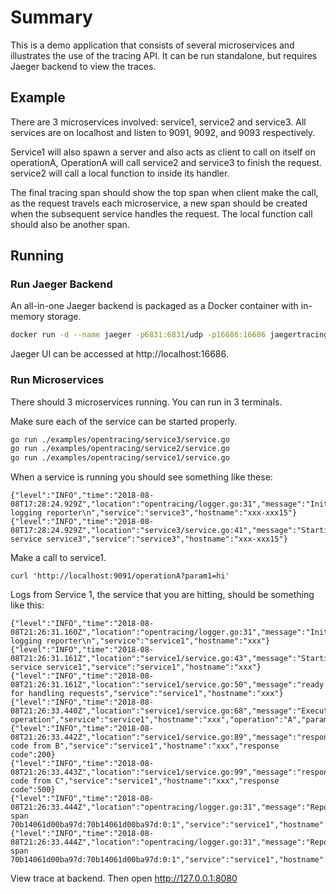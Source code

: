 # Summary

This is a demo application that consists of several microservices and illustrates
the use of the tracing API. It can be run standalone, but requires Jaeger backend
to view the traces.

## Example
There are 3 microservices involved: service1, service2 and service3. All services are on localhost and listen to 9091, 9092, and 9093 respectively.

Service1 will also spawn a server and also acts as client to call on itself on operationA, OperationA will call service2 and service3 to finish the request. service2 will call  a local function to inside its handler.

The final tracing span should show the top span when client make the call, as the request travels each microservice, a new span should be created when the subsequent service handles the request. The local function call should also be another span.

## Running

### Run Jaeger Backend

An all-in-one Jaeger backend is packaged as a Docker container with in-memory storage.

```bash
docker run -d --name jaeger -p6831:6831/udp -p16686:16686 jaegertracing/all-in-one:latest
```

Jaeger UI can be accessed at http://localhost:16686.

### Run Microservices
There should 3 microservices running. You can run in 3 terminals.

Make sure each of the service can be started properly.

```bash
go run ./examples/opentracing/service3/service.go
go run ./examples/opentracing/service2/service.go
go run ./examples/opentracing/service1/service.go
```

When a service is running you should see something like these:

```
{"level":"INFO","time":"2018-08-08T17:28:24.929Z","location":"opentracing/logger.go:31","message":"Initializing logging reporter\n","service":"service3","hostname":"xxx-xxx15"}
{"level":"INFO","time":"2018-08-08T17:28:24.929Z","location":"service3/service.go:41","message":"Starting service service3","service":"service3","hostname":"xxx-xxx15"}

```


Make a call to service1.

```
curl 'http://localhost:9091/operationA?param1=hi'

```

Logs from Service 1, the service that you are hitting, should be something like this:

```
{"level":"INFO","time":"2018-08-08T21:26:31.160Z","location":"opentracing/logger.go:31","message":"Initializing logging reporter\n","service":"service1","hostname":"xxx"}
{"level":"INFO","time":"2018-08-08T21:26:31.161Z","location":"service1/service.go:43","message":"Starting service service1","service":"service1","hostname":"xxx"}
{"level":"INFO","time":"2018-08-08T21:26:31.161Z","location":"service1/service.go:50","message":"ready for handling requests","service":"service1","hostname":"xxx"}
{"level":"INFO","time":"2018-08-08T21:26:33.440Z","location":"service1/service.go:68","message":"Executing operation","service":"service1","hostname":"xxx","operation":"A","param1":"hi"}
{"level":"INFO","time":"2018-08-08T21:26:33.442Z","location":"service1/service.go:89","message":"response code from B","service":"service1","hostname":"xxx","response code":200}
{"level":"INFO","time":"2018-08-08T21:26:33.443Z","location":"service1/service.go:99","message":"response code from C","service":"service1","hostname":"xxx","response code":500}
{"level":"INFO","time":"2018-08-08T21:26:33.444Z","location":"opentracing/logger.go:31","message":"Reporting span 70b14061d00ba97d:70b14061d00ba97d:0:1","service":"service1","hostname":"xxx"}
{"level":"INFO","time":"2018-08-08T21:26:33.444Z","location":"opentracing/logger.go:31","message":"Reporting span 70b14061d00ba97d:70b14061d00ba97d:0:1","service":"service1","hostname":"xxx"}

```

View trace at backend.
Then open http://127.0.0.1:8080
